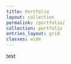 ```yaml
---
title: Portfolio
layout: collection
permalink: /portfolio/
collection: portfolio
entries_layout: grid
classes: wide
---
```


test